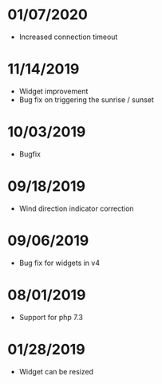 # 01/07/2020

- Increased connection timeout

# 11/14/2019

- Widget improvement
- Bug fix on triggering the sunrise / sunset

# 10/03/2019

- Bugfix

# 09/18/2019

- Wind direction indicator correction

# 09/06/2019

- Bug fix for widgets in v4

# 08/01/2019

- Support for php 7.3

# 01/28/2019

- Widget can be resized
